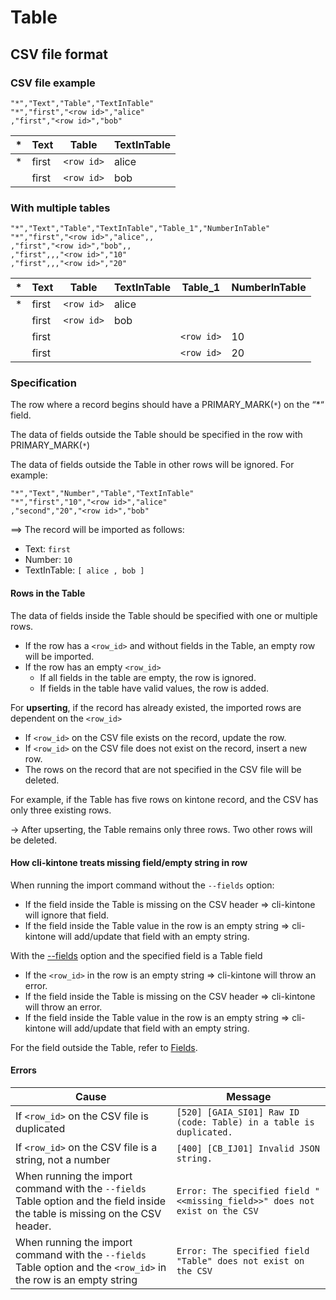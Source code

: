 # Table

## CSV file format

### CSV file example

```csv
"*","Text","Table","TextInTable"
"*","first","<row id>","alice"
,"first","<row id>","bob"
```

| \*  | Text  | Table      | TextInTable |
| --- | ----- | ---------- | ----------- |
| \*  | first | `<row id>` | alice       |
|     | first | `<row id>` | bob         |

### With multiple tables

```csv
"*","Text","Table","TextInTable","Table_1","NumberInTable"
"*","first","<row id>","alice",,
,"first","<row id>","bob",,
,"first",,,"<row id>","10"
,"first",,,"<row id>","20"
```

| \*  | Text  | Table      | TextInTable | Table_1    | NumberInTable |
| --- | ----- | ---------- | ----------- | ---------- | ------------- |
| \*  | first | `<row id>` | alice       |            |               |
|     | first | `<row id>` | bob         |            |               |
|     | first |            |             | `<row id>` | 10            |
|     | first |            |             | `<row id>` | 20            |

### Specification

The row where a record begins should have a PRIMARY_MARK(`*`) on the “\*“ field.

The data of fields outside the Table should be specified in the row with PRIMARY_MARK(`*`)

The data of fields outside the Table in other rows will be ignored.
For example:

```csv
"*","Text","Number","Table","TextInTable"
"*","first","10","<row id>","alice"
,"second","20","<row id>","bob"
```

==> The record will be imported as follows:

- Text: `first`
- Number: `10`
- TextInTable: `[ alice , bob ]`

#### Rows in the Table

The data of fields inside the Table should be specified with one or multiple rows.

- If the row has a `<row_id>` and without fields in the Table, an empty row will be imported.
- If the row has an empty `<row_id>`
  - If all fields in the table are empty, the row is ignored.
  - If fields in the table have valid values, the row is added.

For **upserting**, if the record has already existed, the imported rows are dependent on the `<row_id>`

- If `<row_id>` on the CSV file exists on the record, update the row.
- If `<row_id>` on the CSV file does not exist on the record, insert a new row.
- The rows on the record that are not specified in the CSV file will be deleted.

For example, if the Table has five rows on kintone record, and the CSV has only three existing rows.

→ After upserting, the Table remains only three rows. Two other rows will be deleted.

#### How cli-kintone treats missing field/empty string in row

When running the import command without the `--fields` option:

- If the field inside the Table is missing on the CSV header => cli-kintone will ignore that field.
- If the field inside the Table value in the row is an empty string => cli-kintone will add/update that field with an empty string.

With the [--fields](../target-fields.md) option and the specified field is a Table field

- If the `<row_id>` in the row is an empty string => cli-kintone will throw an error.
- If the field inside the Table is missing on the CSV header => cli-kintone will throw an error.
- If the field inside the Table value in the row is an empty string => cli-kintone will add/update that field with an empty string.

For the field outside the Table, refer to [Fields](./index.md).

#### Errors

| Cause                                                                                                                         | Message                                                                    |
| ----------------------------------------------------------------------------------------------------------------------------- | -------------------------------------------------------------------------- |
| If `<row_id>` on the CSV file is duplicated                                                                                   | `[520] [GAIA_SI01] Raw ID (code: Table) in a table is duplicated.`         |
| If `<row_id>` on the CSV file is a string, not a number                                                                       | `[400] [CB_IJ01] Invalid JSON string.`                                     |
| When running the import command with the `--fields` Table option and the field inside the table is missing on the CSV header. | `Error: The specified field "<<missing_field>>" does not exist on the CSV` |
| When running the import command with the `--fields` Table option and the `<row_id>` in the row is an empty string             | `Error: The specified field "Table" does not exist on the CSV`             |
